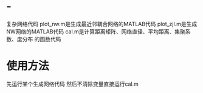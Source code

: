 # -
复杂网络代码
plot_nw.m是生成最近邻耦合网络的MATLAB代码
plot_zjl.m是生成NW网络的MATLAB代码
cal.m是计算距离矩阵、网络直径、平均距离、集聚系数、度分布 的函数代码

# 使用方法

先运行某个生成网络代码 然后不清除变量直接运行cal.m
